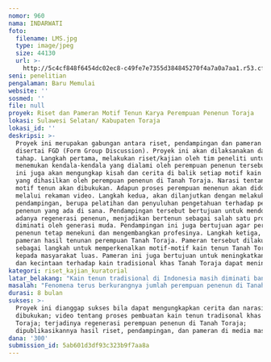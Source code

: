 ```yaml
---
nomor: 960
nama: INDARWATI
foto:
  filename: LMS.jpg
  type: image/jpeg
  size: 44130
  url: >-
    http://5c4cf848f6454dc02ec8-c49fe7e7355d384845270f4a7a0a7aa1.r53.cf2.rackcdn.com/130da13f-733e-49a6-a585-9f35080d20c4/LMS.jpg
seni: penelitian
pengalaman: Baru Memulai
website: ''
sosmed: ''
file: null
proyek: Riset dan Pameran Motif Tenun Karya Perempuan Penenun Toraja
lokasi: Sulawesi Selatan/ Kabupaten Toraja
lokasi_id: ''
deskripsi: >-
  Proyek ini merupakan gabungan antara riset, pendampingan dan pameran yang
  disertai FGD (Form Group Discussion). Proyek ini akan dilaksanakan dalam tiga
  tahap. Langkah pertama, melakukan riset/kajian oleh tim peneliti untuk
  menemukan kendala-kendala yang dialami oleh perempuan penenun tersebut. Riset
  ini juga akan mengungkap kisah dan cerita di balik setiap motif kain tenun
  yang dihasilkan oleh perempuan penenun di Tanah Toraja. Narasi tentang setiap
  motif tenun akan dibukukan. Adapun proses perempuan menenun akan didokumentasi
  melalui rekaman video. Langkah kedua, akan dilanjutkan dengan melakukan
  pendampingan, berupa pelatihan dan penyuluhan pengetahuan terhadap perempuan
  penenun yang ada di sana. Pendampingan tersebut bertujuan untuk mendorong
  adanya regenerasi penenun, menjadikan bertenun sebagai salah satu profesi yang
  diminati oleh generasi muda. Pendampingan ini juga bertujuan agar perempuan
  penenun tetap menekuni dan mengembangkan profesinya. Langkah ketiga, diadakan
  pameran hasil tenunan perempuan Tanah Toraja. Pameran tersebut dilakukan
  sebagai langkah untuk memperkenalkan motif-motif kain tenun Tanah Toraja
  kepada masyarakat luas. Pameran ini juga bertujuan untuk meningkatkan minat
  dan kecintaan terhadap kain tradisional khas Tanah Toraja dapat meningkat. 
kategori: riset_kajian_kuratorial
latar_belakang: "Kain tenun tradisional di Indonesia masih diminati banyak kalangan. Baik untuk keperluan adat, maupun untuk cinderamata. Kain tenun bahkan sudah digunakan sebagai pakaian sehari-hari. Para turis pun berburu kain tenun tradisional untuk dijadikan oleh-oleh, misalnya hasil tenunan khas Tanah Toraja. Bagi beberapa suku, kain tenun bahkan dipandang begitu berharga hingga hanya bangsawan yang boleh memakainya. Akan tetapi, saat ini tradisi bertenun kain tradisional cenderung tidak berkembang.\r\nTidak berkembangnya tradisi bertenun tersebut diduga akibat tidak adanya regenerasi perempuan penenun. Tenun Toraja juga kini terancam punah karena tidak terjadi regenerasi. Di Kampung Sa’dan yang menjadi sentra tenun Toraja, kini tinggal 70 perajin yang berproduksi. Kaum muda Toraja lebih memilih bekerja sebagai pegawai di kota ataupun TKW di Malaysia daripada menjadi perajin tenun. Kondisi penenun di Tanah Toraja juga terjadi di beberapa wilayah di Sulawesi Selatan. Perempuan yang menekuni profesi ini terus berkurang jumlahnya. Pemerintah sebenarnya terus melakukan pembinaan. Namun, peminatnya tidak menampakkan peningkatan jumlah yang signifikan. Padahal, hasil tenun kain tradisional masih banyak diminati oleh masyarakat. Oleh karena itu, perlu dikaji lebih mendalam faktor-faktor yang menyebabkan terus berkurangnya jumlah perempuan penenun di Sulawesi Selatan."
masalah: "Fenomena terus berkurangnya jumlah perempuan penenun di Tanah Toraja perlu dikaji untuk menemukan solusi yang tepat. Popularitas kain tenun Tanah Toraja sekarang mulai digeser oleh popularitas batik. Kain batik terus berkembang, baik motif maupun kualitas. Motif batik senantiasa mengikuti trend busana. Adapun motif tenun cenderung statis. Ada beberapa motif khas yang berangsur hilang, seiring makin sedikitnya orang yang bisa menenun motif tersebut. Ada beberapa motif tenun Toraja yang sekarang hanya bisa ditenun oleh beberapa penenun lansia. Belum ada inovasi yang tepat untuk meningkatkan kualitas kain tenun seperti pada teknologi batik.\r\n\tKendala lainnya adalah kurangnya perhatian pemerintah. Dukungan pemerintah untuk mengembangkan batik sangat besar. Selain bantuan dana juga adanya kebijakan pemerintah untuk menghidupan produksi batik melalui Hari Batik Nasional. Pemerintah daerah yang memproduksi batik seperti di Solo dan Yogyakarta bahkan menganjurkan pegawai pemerintah untuk menggunakan batik beberapa hari dalam sepekan. Sebaliknya, untuk pengembangan kain tenun tradisional di Sulawesi Selatan belum ada bantuan dan kebijakan pemerintah yang menyamai regulasi batik. Oleh karena itu, perlu menemukan solusi untuk mendorong pemerintah mengembangkan kain tenun tradisional tersebut. Perlu adanya riset dan pendampingan terhadap perempuan penenun melalui bantuan hibah non pemerintah. "
durasi: 8 bulan
sukses: >-
  Proyek ini dianggap sukses bila dapat mengungkapkan cerita dan narasi yang
  dibukukan; video tentang proses pembuatan kain tenun tradisonal khas Tanah
  Toraja; terjadinya regenerasi perempuan penenun di Tanah Toraja;
  dipublikasikannya hasil riset, pendampingan, dan pameran di media massa.
dana: '300'
submission_id: 5ab601d3df93c323b9f7aa8a
---
```

